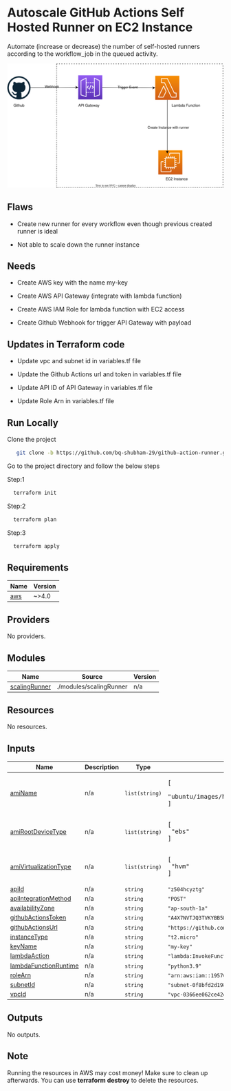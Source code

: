 # Autoscale GitHub Actions Self Hosted Runner on EC2 Instance
Automate (increase or decrease) the number of self-hosted runners according to the workflow_job in the queued activity. 

![Architecture](overview.svg)

## Flaws

- Create new runner for every workflow even though previous created runner is ideal

- Not able to scale down the runner instance

## Needs

- Create AWS key with the name my-key

- Create AWS API Gateway (integrate with lambda function)

- Create AWS IAM Role for lambda function with EC2 access

- Create Github Webhook for trigger API Gateway with payload


## Updates in Terraform code 

- Update vpc and subnet id in variables.tf file

- Update the Github Actions url and token in variables.tf file

- Update API ID of API Gateway in variables.tf file

- Update Role Arn in variables.tf file


## Run Locally

Clone the project

```bash
   git clone -b https://github.com/bq-shubham-29/github-action-runner.git
```
Go to the project directory and follow the below steps

Step:1
```bash
  terraform init
```
Step:2
```bash
  terraform plan
```
Step:3
```bash
  terraform apply
```

<!-- BEGINNING OF PRE-COMMIT-TERRAFORM DOCS HOOK -->
## Requirements

| Name | Version |
|------|---------|
| <a name="requirement_aws"></a> [aws](#requirement\_aws) | ~>4.0 |

## Providers

No providers.

## Modules

| Name | Source | Version |
|------|--------|---------|
| <a name="module_scalingRunner"></a> [scalingRunner](#module\_scalingRunner) | ./modules/scalingRunner | n/a |

## Resources

No resources.

## Inputs

| Name | Description | Type | Default | Required |
|------|-------------|------|---------|:--------:|
| <a name="input_amiName"></a> [amiName](#input\_amiName) | n/a | `list(string)` | <pre>[<br>  "ubuntu/images/hvm-ssd/ubuntu-focal-20.04-amd64-server-20230207"<br>]</pre> | no |
| <a name="input_amiRootDeviceType"></a> [amiRootDeviceType](#input\_amiRootDeviceType) | n/a | `list(string)` | <pre>[<br>  "ebs"<br>]</pre> | no |
| <a name="input_amiVirtualizationType"></a> [amiVirtualizationType](#input\_amiVirtualizationType) | n/a | `list(string)` | <pre>[<br>  "hvm"<br>]</pre> | no |
| <a name="input_apiId"></a> [apiId](#input\_apiId) | n/a | `string` | `"z504hcyztg"` | no |
| <a name="input_apiIntegrationMethod"></a> [apiIntegrationMethod](#input\_apiIntegrationMethod) | n/a | `string` | `"POST"` | no |
| <a name="input_availabilityZone"></a> [availabilityZone](#input\_availabilityZone) | n/a | `string` | `"ap-south-1a"` | no |
| <a name="input_githubActionsToken"></a> [githubActionsToken](#input\_githubActionsToken) | n/a | `string` | `"A4X7NVTJQ3TVKYBB5RXQQPDEEWEOS"` | no |
| <a name="input_githubActionsUrl"></a> [githubActionsUrl](#input\_githubActionsUrl) | n/a | `string` | `"https://github.com/bq-shubham-29/Training"` | no |
| <a name="input_instanceType"></a> [instanceType](#input\_instanceType) | n/a | `string` | `"t2.micro"` | no |
| <a name="input_keyName"></a> [keyName](#input\_keyName) | n/a | `string` | `"my-key"` | no |
| <a name="input_lambdaAction"></a> [lambdaAction](#input\_lambdaAction) | n/a | `string` | `"lambda:InvokeFunction"` | no |
| <a name="input_lambdaFunctionRuntime"></a> [lambdaFunctionRuntime](#input\_lambdaFunctionRuntime) | n/a | `string` | `"python3.9"` | no |
| <a name="input_roleArn"></a> [roleArn](#input\_roleArn) | n/a | `string` | `"arn:aws:iam::195767721609:role/EC2-lambda"` | no |
| <a name="input_subnetId"></a> [subnetId](#input\_subnetId) | n/a | `string` | `"subnet-0f8bfd2d19880f7ac"` | no |
| <a name="input_vpcId"></a> [vpcId](#input\_vpcId) | n/a | `string` | `"vpc-0366ee062ce42dc97"` | no |

## Outputs

No outputs.
<!-- END OF PRE-COMMIT-TERRAFORM DOCS HOOK -->

## Note 

Running the resources in AWS may cost money! Make sure to clean up afterwards. You can use **terraform destroy** to delete the resources.

